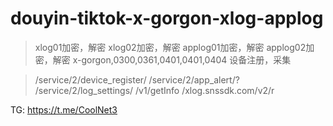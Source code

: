 # douyin-tiktok-x-gorgon-xlog-applog
> xlog01加密，解密
> xlog02加密，解密
> applog01加密，解密
> applog02加密，解密
> x-gorgon,0300,0361,0401,0401,0404
> 设备注册，采集

> /service/2/device_register/
> /service/2/app_alert/?
> /service/2/log_settings/
> /v1/getInfo
> /xlog.snssdk.com/v2/r



TG: https://t.me/CoolNet3
